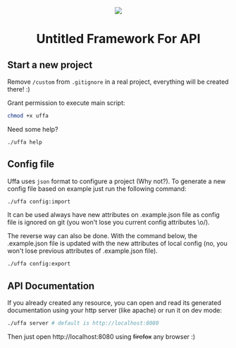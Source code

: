 <p align="center">
   <img src="https://i.imgur.com/RRGpKfP.png"/>
</p>
<h1 align="center">Untitled Framework For API</h1>

## Start a new project

Remove `/custom` from `.gitignore` in a real project, everything will be created there! :)

Grant permission to execute main script:
```bash
chmod +x uffa
```

Need some help?
```bash
./uffa help
```

## Config file

Uffa uses `json` format to configure a project (Why not?).
To generate a new config file based on example just run the following command:
```bash
./uffa config:import
```
It can be used always have new attributes on .example.json file as config file is ignored on git (you won't lose you current config attributes \o/).

The reverse way can also be done. With the command below, the .example.json file is updated with the new attributes of local config (no, you won't lose previous attributes of .example.json file).
```bash
./uffa config:export
```

## API Documentation
If you already created any resource, you can open and read its generated documentation using your http server (like apache) or run it on dev mode:
```bash
./uffa server # default is http://localhost:8080
```

Then just open http://localhost:8080 using ~~firefox~~ any browser :)
